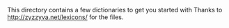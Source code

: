 This directory contains a few dictionaries to get you started with
Thanks to  http://zyzzyva.net/lexicons/ for the files.

